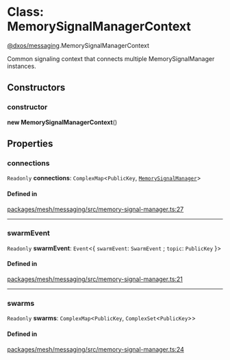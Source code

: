 # Class: MemorySignalManagerContext

[@dxos/messaging](../modules/dxos_messaging.md).MemorySignalManagerContext

Common signaling context that connects multiple MemorySignalManager instances.

## Constructors

### constructor

**new MemorySignalManagerContext**()

## Properties

### connections

 `Readonly` **connections**: `ComplexMap`<`PublicKey`, [`MemorySignalManager`](dxos_messaging.MemorySignalManager.md)\>

#### Defined in

[packages/mesh/messaging/src/memory-signal-manager.ts:27](https://github.com/dxos/dxos/blob/main/packages/mesh/messaging/src/memory-signal-manager.ts#L27)

___

### swarmEvent

 `Readonly` **swarmEvent**: `Event`<{ `swarmEvent`: `SwarmEvent` ; `topic`: `PublicKey`  }\>

#### Defined in

[packages/mesh/messaging/src/memory-signal-manager.ts:21](https://github.com/dxos/dxos/blob/main/packages/mesh/messaging/src/memory-signal-manager.ts#L21)

___

### swarms

 `Readonly` **swarms**: `ComplexMap`<`PublicKey`, `ComplexSet`<`PublicKey`\>\>

#### Defined in

[packages/mesh/messaging/src/memory-signal-manager.ts:24](https://github.com/dxos/dxos/blob/main/packages/mesh/messaging/src/memory-signal-manager.ts#L24)
